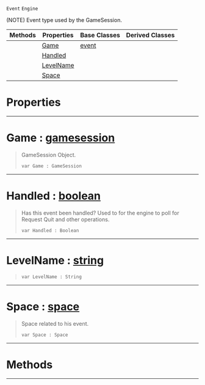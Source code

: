  `Event` `Engine`



(NOTE) Event type used by the GameSession.

|Methods|Properties|Base Classes|Derived Classes|
|---|---|---|---|
| |[ Game](https://github.com/dragonCASTjosh/PlasmaDocs/blob/master/code_reference/class_reference/gameevent.markdown#game-plasma-engine-documen)|[event](https://github.com/dragonCASTjosh/PlasmaDocs/blob/master/code_reference/class_reference/event.markdown)| |
| |[ Handled](https://github.com/dragonCASTjosh/PlasmaDocs/blob/master/code_reference/class_reference/gameevent.markdown#handled-plasma-engine-docu)| | |
| |[ LevelName](https://github.com/dragonCASTjosh/PlasmaDocs/blob/master/code_reference/class_reference/gameevent.markdown#levelname-plasma-engine-do)| | |
| |[ Space](https://github.com/dragonCASTjosh/PlasmaDocs/blob/master/code_reference/class_reference/gameevent.markdown#space-plasma-engine-docume)| | |


 #  Properties


---  
 #  Game : [gamesession](https://github.com/dragonCASTjosh/PlasmaDocs/blob/master/code_reference/class_reference/gamesession.markdown)

> GameSession Object.
> ``` lang=cpp, name=Lightning
> var Game : GameSession


---  
 #  Handled : [boolean](https://github.com/dragonCASTjosh/PlasmaDocs/blob/master/code_reference/lightning_base_types/boolean.markdown)

> Has this event been handled? Used to for the engine to poll for Request Quit and other operations.
> ``` lang=cpp, name=Lightning
> var Handled : Boolean


---  
 #  LevelName : [string](https://github.com/dragonCASTjosh/PlasmaDocs/blob/master/code_reference/lightning_base_types/string.markdown)

> 
> ``` lang=cpp, name=Lightning
> var LevelName : String


---  
 #  Space : [space](https://github.com/dragonCASTjosh/PlasmaDocs/blob/master/code_reference/class_reference/space.markdown)

> Space related to his event.
> ``` lang=cpp, name=Lightning
> var Space : Space


---  
 #  Methods


---  
 

 